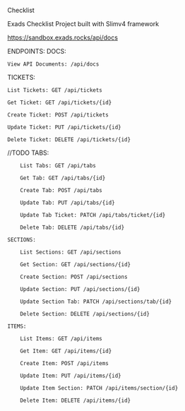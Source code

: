Checklist

Exads Checklist Project built with Slimv4 framework

https://sandbox.exads.rocks/api/docs


ENDPOINTS:
DOCS:

    View API Documents: /api/docs


TICKETS:

    List Tickets: GET /api/tickets

    Get Ticket: GET /api/tickets/{id}

    Create Ticket: POST /api/tickets

    Update Ticket: PUT /api/tickets/{id}

    Delete Ticket: DELETE /api/tickets/{id}

//TODO
	TABS:

	    List Tabs: GET /api/tabs

	    Get Tab: GET /api/tabs/{id}

	    Create Tab: POST /api/tabs

	    Update Tab: PUT /api/tabs/{id}

	    Update Tab Ticket: PATCH /api/tabs/ticket/{id}

	    Delete Tab: DELETE /api/tabs/{id}

	SECTIONS:

	    List Sections: GET /api/sections

	    Get Section: GET /api/sections/{id}

	    Create Section: POST /api/sections

	    Update Section: PUT /api/sections/{id}

	    Update Section Tab: PATCH /api/sections/tab/{id}

	    Delete Section: DELETE /api/sections/{id}

	ITEMS:

	    List Items: GET /api/items

	    Get Item: GET /api/items/{id}

	    Create Item: POST /api/items

	    Update Item: PUT /api/items/{id}

	    Update Item Section: PATCH /api/items/section/{id}

	    Delete Item: DELETE /api/items/{id}

	
